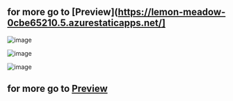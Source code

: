 ## for more go to [Preview](https://lemon-meadow-0cbe65210.5.azurestaticapps.net/]
![image](https://github.com/Varshil-B-Shah/bazaar-fe/assets/141412745/7dadb94a-1d2e-4167-a5a1-334c5f48dd9c)

![image](https://github.com/Varshil-B-Shah/bazaar-fe/assets/141412745/74cd3837-5675-48a0-83cf-625a4b0d5c19)

![image](https://github.com/Varshil-B-Shah/bazaar-fe/assets/141412745/c9ba6e54-c6b3-4c03-8eec-537fa264567d)

## for more go to [Preview](https://lemon-meadow-0cbe65210.5.azurestaticapps.net/)

